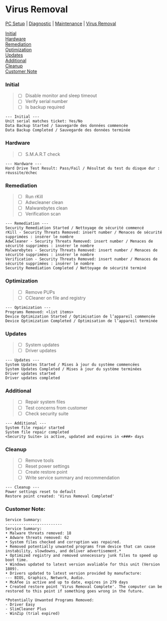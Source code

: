# Virus Removal

[PC Setup](https://github.com/justinchapdelaine/IT-Resources/blob/master/Documentation/Checklist/PC-Setup.md#pc-setup) | 
[Diagnostic](https://github.com/justinchapdelaine/IT-Resources/blob/master/Documentation/Checklist/PC-Diagnostic.md#pc-diagnostic) | 
[Maintenance](https://github.com/justinchapdelaine/IT-Resources/blob/master/Documentation/Checklist/PC-Maintenance.md#maintenance) | 
[Virus Removal](https://github.com/justinchapdelaine/IT-Resources/blob/master/Documentation/Checklist/PC-Virus-Removal.md#virus-removal) 

[Initial](#initial) <br>
[Hardware](#hardware) <br>
[Remediation](#remediation) <br>
[Optimization](#optimization) <br>
[Updates](#updates) <br>
[Additional](#additional) <br>
[Cleanup](#cleanup)<br>
[Customer Note](#customer-note) <br>

### Initial
> - [ ] Disable monitor and sleep timeout
> - [ ] Verify serial number
> - [ ] Is backup required

```
--- Initial ---
Unit serial matches ticket: Yes/No
Data Backup Started / Sauvegarde des données commencée
Data Backup Completed / Sauvegarde des données terminée
```

### Hardware
> - [ ] S.M.A.R.T check

```
--- Hardware ---
Hard Drive Test Result: Pass/Fail / Résultat du test du disque dur : réussite/échec
```

### Remediation
> - [ ] Run rKill
> - [ ] Adwcleaner clean
> - [ ] Malwarebytes clean
> - [ ] Verification scan

```
--- Remediation ---
Security Remediation Started / Nettoyage de sécurité commencé
rKill - Security Threats Removed: insert number / Menaces de sécurité supprimées : insérer le nombre
AdwCleaner - Security Threats Removed: insert number / Menaces de sécurité supprimées : insérer le nombre
Malwarebytes - Security Threats Removed: insert number / Menaces de sécurité supprimées : insérer le nombre
Verification - Security Threats Removed: insert number / Menaces de sécurité supprimées : insérer le nombre
Security Remediation Completed / Nettoyage de sécurité terminé
```

### Optimization
> - [ ] Remove PUPs
> - [ ] CCleaner on file and registry

```
--- Optimization ---
Programs Removed: <list items>
Device Optimization Started / Optimisation de l’appareil commencée
Device Optimization Completed / Optimisation de l’appareil terminée
```

### Updates
> - [ ] System updates
> - [ ] Driver updates

```
--- Updates ---
System Updates Started / Mises à jour du système commencées
System Updates Completed / Mises à jour du système terminées
Driver updates started
Driver updates completed
```

### Additional
> - [ ] Repair system files
> - [ ] Test concerns from customer
> - [ ] Check security suite

```
--- Additional ---
System file repair started
System file repair completed
<Security Suite> is active, updated and expires in <###> days
```

### Cleanup
> - [ ] Remove tools
> - [ ] Reset power settings
> - [ ] Create restore point
> - [ ] Write service summary and recommendation

```
--- Cleanup ---
Power settings reset to default
Restore point created: 'Virus Removal Completed'
```
### Customer Note:
```
Service Summary:
-------------------------
Service Summary:
• Malware threats removed: 18
• Adware threats removed: 62
• System files checked and corruption was repaired.
• Removed potentially unwanted programs from device that can cause instability, slowdowns, and deliver advertisement.*
• Optimized registry and removed unnecessary junk files to speed up boot time.
• Windows updated to latest version avaliable for this unit (Version 1809).
• Drivers updated to latest version provided by manufacture:
--- BIOS, Graphics, Network, Audio.
• McAfee is active and up to date, expires in 279 days
• Created restore point 'Virus Removal Complete'. The computer can be restored to this point if something goes wrong in the future.

*Potentially Unwanted Programs Removed:
- Driver Easy
- SlimCleaner Plus
- WinZip (trial expired)
```
